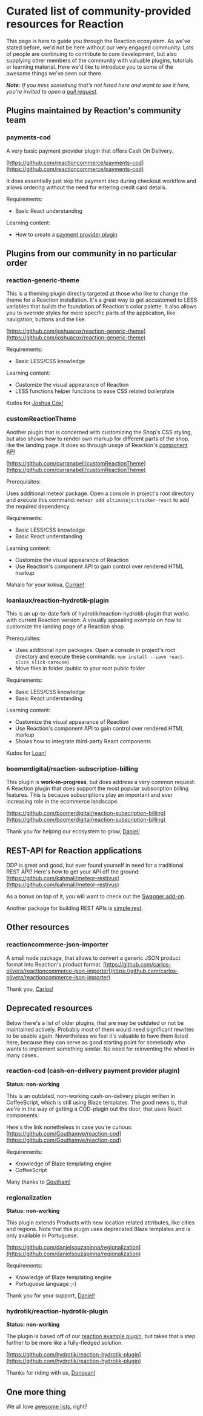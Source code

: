 # Curated list of community-provided resources for Reaction

This page is here to guide you through the Reaction ecosystem. As we've stated before, we'd not be here without our very engaged community. Lots of people are continuing to contribute to core development, but also supplying other members of the community with valuable plugins, tutorials or learning material. Here we'd like to introduce you to some of the awesome things we've seen out there.

_**Note:** If you miss something that's not listed here and want to see it here, you're invited to open a [pull request](https://github.com/reactioncommerce/reaction-docs/pull/new/master)._

## Plugins maintained by Reaction's community team

### payments-cod
A very basic payment provider plugin that offers Cash On Delivery.

[https://github.com/reactioncommerce/payments-cod](https://github.com/reactioncommerce/payments-cod)

It does essentially just skip the payment step during checkout workflow and allows ordering without the need for entering credit card details.

Requirements:
- Basic React understanding

Learning content:
- How to create a [payment provider plugin](https://docs.reactioncommerce.com/reaction-docs/master/creating-a-payment-provider)

## Plugins from our community in no particular order

### reaction-generic-theme

This is a theming plugin directly targeted at those who like to change the theme for a Reaction installation. It's a great way to get accustomed to LESS variables that builds the foundation of Reaction's color palette. It also allows you to override styles for more specific parts of the application, like navigation, buttons and the like.

[https://github.com/joshuacox/reaction-generic-theme](https://github.com/joshuacox/reaction-generic-theme)

Requirements:
- Basic LESS/CSS knowledge

Learning content:
- Customize the visual appearance of Reaction
- LESS functions helper functions to ease CSS related boilerplate

Kudos for [Joshua Cox!](https://github.com/joshuacox)


### customReactionTheme

Another plugin that is concerned with customizing the Shop's CSS styling, but also shows how to render own markup for different parts of the shop, like the landing page. It does so through usage of Reaction's [component API](http://api.docs.reactioncommerce.com/Components.html)

[https://github.com/curranabell/customReactionTheme](https://github.com/curranabell/customReactionTheme)


Prerequisites:

Uses additional meteor package. Open a console in project's root directory and execute this command: `meteor add ultimatejs:tracker-react` to add the required dependency.


Requirements:
- Basic LESS/CSS knowledge
- Basic React understanding

Learning content:
- Customize the visual appearance of Reaction
- Use Reaction's component API to gain control over rendered HTML markup

Mahalo for your kokua, [Curran!](https://github.com/curranabell)


### loanlaux/reaction-hydrotik-plugin

This is an up-to-date fork of hydrotik/reaction-hydrotik-plugin that works with current Reaction version. A visually appealing example on how to customize the landing page of a Reaction shop.

Prerequisites:

- Uses additional npm packages. Open a console in project's root directory and execute these commands: `npm install --save react-slick slick-carousel`
- Move files in folder <plugin-dir>/public to your root public folder

Requirements:
- Basic LESS/CSS knowledge
- Basic React understanding

Learning content:
- Customize the visual appearance of Reaction
- Use Reaction's component API to gain control over rendered HTML markup
- Shows how to integrate third-party React components

Kudos for [Loan!](https://github.com/loanlaux)

### boomerdigital/reaction-subscription-billing

This plugin is **work-in-progress**, but does address a very common request: A Reaction  plugin that does support the most popular subscription billing features. This is because subscriptions play an important and ever increasing role in the ecommerce landscape.

[https://github.com/boomerdigital/reaction-subscription-billing](https://github.com/boomerdigital/reaction-subscription-billing)

Thank you for helping our ecosystem to grow, [Daniel!](https://github.com/dhonig)

## REST-API for Reaction applications
DDP is great and good, but ever found yourself in need for a traditional REST API? Here's how to get your API off the ground:
[https://github.com/kahmali/meteor-restivus](https://github.com/kahmali/meteor-restivus)

As a bonus on top of it, you will want to check out the [Swagger add-on](https://github.com/apinf/restivus-swagger).

Another package for building REST APIs is [simple:rest](https://atmospherejs.com/simple/rest).


## Other resources

### reactioncommerce-json-importer
A small node package, that allows to convert a generic JSON product format into Reaction's product format.
[https://github.com/carlos-olivera/reactioncommerce-json-importer](https://github.com/carlos-olivera/reactioncommerce-json-importer)

Thank you, [Carlos!](https://github.com/carlos-olivera)

## Deprecated resources
Below there's a list of older plugins, that are may be outdated or not be maintained actively. Probably most of them would need significant rewrites to be usable again. Nevertheless we feel it's valuable to have them listed here, because they can serve as good starting point for somebody who wants to implement something similar. No need for reinventing the wheel in many cases..



### reaction-cod (cash-on-delivery payment provider plugin)
**Status: non-working**

This is an outdated, non-working cash-on-delivery plugin written in CoffeeScript, which is still using Blaze templates. The good news is, that we're in the way of getting a COD-plugin out the door, that uses React components.

Here's the link nonetheless in case you're curious:
[https://github.com/Gouthamve/reaction-cod](https://github.com/Gouthamve/reaction-cod)

Requirements:
- Knowledge of Blaze templating engine
- CoffeeScript

Many thanks to [Goutham!](https://github.com/Gouthamve)

### regionalization

**Status: non-working**

This plugin extends Products with new location related attributes, like cities and regions. Note that this plugin uses deprecated Blaze templates and is only available in Portuguese.

[https://github.com/danielsouzapinna/regionalization](https://github.com/danielsouzapinna/regionalization)

Requirements:
- Knowledge of Blaze templating engine
- Portuguese language ;-)

Thank you for your support, [Daniel!](https://github.com/danielsouzapinn)


### hydrotik/reaction-hydrotik-plugin

**Status: non-working**

The plugin is based off of our [reaction example plugin](https://github.com/reactioncommerce/reaction-example-plugin), but takes that a step further to be more like a fully-fledged solution.

[https://github.com/hydrotik/reaction-hydrotik-plugin](https://github.com/hydrotik/reaction-hydrotik-plugin)

Thanks for riding with us, [Donovan!](https://github.com/hydrotik)



## One more thing
We all love [awesome lists](https://github.com/iamchathu/awesome-reactioncommerce), right?
